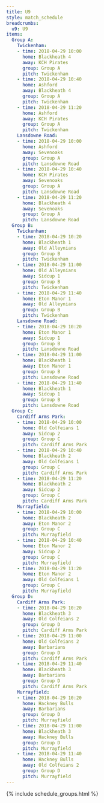 ```yaml
---
title: U9
style: match_schedule
breadcrumbs:
  u9: U9
items:
  Group A:
    Twickenham:
    - time: 2018-04-29 10:00
      home: Blackheath 4
      away: KCH Pirates
      group: Group A
      pitch: Twickenham
    - time: 2018-04-29 10:40
      home: Ashford
      away: Blackheath 4
      group: Group A
      pitch: Twickenham
    - time: 2018-04-29 11:20
      home: Ashford
      away: KCH Pirates
      group: Group A
      pitch: Twickenham
    Lansdowne Road:
    - time: 2018-04-29 10:00
      home: Ashford
      away: Sevenoaks
      group: Group A
      pitch: Lansdowne Road
    - time: 2018-04-29 10:40
      home: KCH Pirates
      away: Sevenoaks
      group: Group A
      pitch: Lansdowne Road
    - time: 2018-04-29 11:20
      home: Blackheath 4
      away: Sevenoaks
      group: Group A
      pitch: Lansdowne Road
  Group B:
    Twickenham:
    - time: 2018-04-29 10:20
      home: Blackheath 1
      away: Old Alleynians
      group: Group B
      pitch: Twickenham
    - time: 2018-04-29 11:00
      home: Old Alleynians
      away: Sidcup 1
      group: Group B
      pitch: Twickenham
    - time: 2018-04-29 11:40
      home: Eton Manor 1
      away: Old Alleynians
      group: Group B
      pitch: Twickenham
    Lansdowne Road:
    - time: 2018-04-29 10:20
      home: Eton Manor 1
      away: Sidcup 1
      group: Group B
      pitch: Lansdowne Road
    - time: 2018-04-29 11:00
      home: Blackheath 1
      away: Eton Manor 1
      group: Group B
      pitch: Lansdowne Road
    - time: 2018-04-29 11:40
      home: Blackheath 1
      away: Sidcup 1
      group: Group B
      pitch: Lansdowne Road
  Group C:
    Cardiff Arms Park:
    - time: 2018-04-29 10:00
      home: Old Colfeians 1
      away: Sidcup 2
      group: Group C
      pitch: Cardiff Arms Park
    - time: 2018-04-29 10:40
      home: Blackheath 2
      away: Old Colfeians 1
      group: Group C
      pitch: Cardiff Arms Park
    - time: 2018-04-29 11:20
      home: Blackheath 2
      away: Sidcup 2
      group: Group C
      pitch: Cardiff Arms Park
    Murrayfield:
    - time: 2018-04-29 10:00
      home: Blackheath 2
      away: Eton Manor 2
      group: Group C
      pitch: Murrayfield
    - time: 2018-04-29 10:40
      home: Eton Manor 2
      away: Sidcup 2
      group: Group C
      pitch: Murrayfield
    - time: 2018-04-29 11:20
      home: Eton Manor 2
      away: Old Colfeians 1
      group: Group C
      pitch: Murrayfield
  Group D:
    Cardiff Arms Park:
    - time: 2018-04-29 10:20
      home: Blackheath 3
      away: Old Colfeians 2
      group: Group D
      pitch: Cardiff Arms Park
    - time: 2018-04-29 11:00
      home: Old Colfeians 2
      away: Barbarians
      group: Group D
      pitch: Cardiff Arms Park
    - time: 2018-04-29 11:40
      home: Blackheath 3
      away: Barbarians
      group: Group D
      pitch: Cardiff Arms Park
    Murrayfield:
    - time: 2018-04-29 10:20
      home: Hackney Bulls
      away: Barbarians
      group: Group D
      pitch: Murrayfield
    - time: 2018-04-29 11:00
      home: Blackheath 3
      away: Hackney Bulls
      group: Group D
      pitch: Murrayfield
    - time: 2018-04-29 11:40
      home: Hackney Bulls
      away: Old Colfeians 2
      group: Group D
      pitch: Murrayfield
---
```


{% include schedule_groups.html %}
